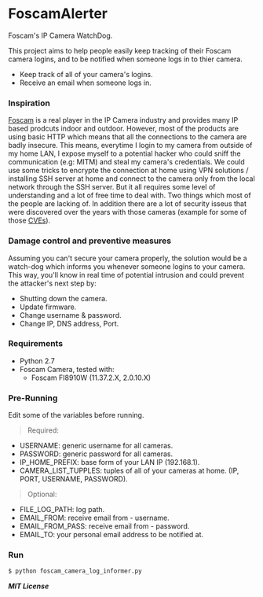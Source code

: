 # FoscamAlerter
Foscam's IP Camera WatchDog.

This project aims to help people easily keep tracking of their Foscam camera logins, and to be notified when someone logs in to thier camera. 

  - Keep track of all of your camera's logins.
  - Receive an email when someone logs in.

### Inspiration
[Foscam][df1] is a real player in the IP Camera industry and provides many IP based prodcuts indoor and outdoor. However, most of the products are using basic HTTP which means that all the connections to the camera are badly insecure. 
This means, everytime I login to my camera from outside of my home LAN, I expose myself to a potential hacker who could sniff the communication (e.g: MITM) and steal my camera's credentials. We could use some tricks to encrypte the connection at home using VPN solutions / installing SSH server at home and connect to the camera only from the local network through the SSH server. But it all requires some level of understanding and a lot of free time to deal with. Two things which most of the people are lacking of.
In addition there are a lot of security isseus that were discovered over the years with those cameras (example for some of those [CVEs][df2]).

### Damage control and preventive measures
Assuming you can't secure your camera properly, the solution would be a watch-dog which informs you whenever someone logins to your camera. This way, you'll know in real time of potential intrusion and could prevent the attacker's next step by:
 - Shutting down the camera.
 - Update firmware.
 - Change username & password.
 - Change IP, DNS address, Port.

### Requirements
- Python 2.7
- Foscam Camera, tested with:
    - Foscam FI8910W (11.37.2.X, 2.0.10.X)
    
### Pre-Running
Edit some of the variables before running.

>Required:
- USERNAME: generic username for all cameras.
- PASSWORD: generic password for all cameras.
- IP_HOME_PREFIX: base form of your LAN IP (192.168.1).
- CAMERA_LIST_TUPPLES: tuples of all of your cameras at home. (IP, PORT, USERNAME, PASSWORD).

>Optional:
- FILE_LOG_PATH: log path.
- EMAIL_FROM: receive email from - username.
- EMAIL_FROM_PASS: receive email from - password.
- EMAIL_TO: your personal email address to be notified at.


### Run

```sh
$ python foscam_camera_log_informer.py
```


***MIT License***


 [df1]: <http://foscam.us/>
 [df2]: <https://www.cvedetails.com/vulnerability-list/vendor_id-12538/Foscam.html>
